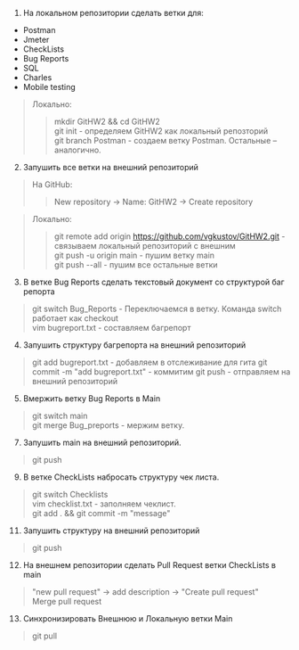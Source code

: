 1. На локальном репозитории сделать ветки для:
- Postman
- Jmeter
- CheckLists
- Bug Reports
- SQL
- Charles
- Mobile testing  

> Локально:  
>> mkdir GitHW2 && cd GitHW2   
>> git init - определяем GitHW2 как локальный репозторий  
>> git branch Postman - создаем ветку Postman. Остальные – аналогично. 

2. Запушить все ветки на внешний репозиторий  

> На GitHub:
>> New repository -> Name: GitHW2 -> Create repository 

> Локально:  
>> git remote add origin https://github.com/vgkustov/GitHW2.git - связываем локальный репозиторий с внешним  
>> git push -u origin main - пушим ветку main  
>> git push --all - пушим все остальные ветки  

3. В ветке Bug Reports сделать текстовый документ со структурой баг репорта  

> git switch Bug_Reports - Переключаемся в ветку. Команда switch работает как checkout  
> vim bugreport.txt - составляем багрепорт

4. Запушить структуру багрепорта на внешний репозиторий  

> git add bugreport.txt - добавляем в отслеживание для гита
> git commit -m "add bugreport.txt" - коммитим
> git push - отправляем на внешний репозиторий

5. Вмержить ветку Bug Reports в Main

> git switch main  
> git merge Bug_preports - мержим ветку.  

7. Запушить main на внешний репозиторий.

> git push

9. В ветке CheckLists набросать структуру чек листа.

> git switch Checklists  
> vim checklist.txt - заполняем чеклист.  
> git add . && git commit -m "message"  

11. Запушить структуру на внешний репозиторий

> git push

12. На внешнем репозитории сделать Pull Request ветки CheckLists в main

> "new pull request" -> add description -> "Create pull request"  
>  Merge pull request

13. Синхронизировать Внешнюю и Локальную ветки Main

> git pull
